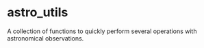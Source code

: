 # astro_utils
A collection of functions to quickly perform several operations with astronomical observations.
